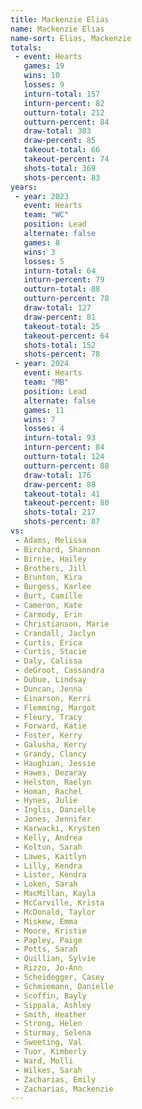 ```yaml
---
title: Mackenzie Elias
name: Mackenzie Elias
name-sort: Elias, Mackenzie
totals:
 - event: Hearts
   games: 19
   wins: 10
   losses: 9
   inturn-total: 157
   inturn-percent: 82
   outturn-total: 212
   outturn-percent: 84
   draw-total: 303
   draw-percent: 85
   takeout-total: 66
   takeout-percent: 74
   shots-total: 369
   shots-percent: 83
years:
 - year: 2023
   event: Hearts
   team: "WC"
   position: Lead
   alternate: false
   games: 8
   wins: 3
   losses: 5
   inturn-total: 64
   inturn-percent: 79
   outturn-total: 88
   outturn-percent: 78
   draw-total: 127
   draw-percent: 81
   takeout-total: 25
   takeout-percent: 64
   shots-total: 152
   shots-percent: 78
 - year: 2024
   event: Hearts
   team: "MB"
   position: Lead
   alternate: false
   games: 11
   wins: 7
   losses: 4
   inturn-total: 93
   inturn-percent: 84
   outturn-total: 124
   outturn-percent: 88
   draw-total: 176
   draw-percent: 88
   takeout-total: 41
   takeout-percent: 80
   shots-total: 217
   shots-percent: 87
vs:
 - Adams, Melissa
 - Birchard, Shannon
 - Birnie, Hailey
 - Brothers, Jill
 - Brunton, Kira
 - Burgess, Karlee
 - Burt, Camille
 - Cameron, Kate
 - Carmody, Erin
 - Christianson, Marie
 - Crandall, Jaclyn
 - Curtis, Erica
 - Curtis, Stacie
 - Daly, Calissa
 - deGroot, Cassandra
 - Dubue, Lindsay
 - Duncan, Jenna
 - Einarson, Kerri
 - Flemming, Margot
 - Fleury, Tracy
 - Forward, Katie
 - Foster, Kerry
 - Galusha, Kerry
 - Grandy, Clancy
 - Haughian, Jessie
 - Hawes, Dezaray
 - Helston, Raelyn
 - Homan, Rachel
 - Hynes, Julie
 - Inglis, Danielle
 - Jones, Jennifer
 - Karwacki, Krysten
 - Kelly, Andrea
 - Koltun, Sarah
 - Lawes, Kaitlyn
 - Lilly, Kendra
 - Lister, Kendra
 - Loken, Sarah
 - MacMillan, Kayla
 - McCarville, Krista
 - McDonald, Taylor
 - Miskew, Emma
 - Moore, Kristie
 - Papley, Paige
 - Potts, Sarah
 - Quillian, Sylvie
 - Rizzo, Jo-Ann
 - Scheidegger, Casey
 - Schmiemann, Danielle
 - Scoffin, Bayly
 - Sippala, Ashley
 - Smith, Heather
 - Strong, Helen
 - Sturmay, Selena
 - Sweeting, Val
 - Tuor, Kimberly
 - Ward, Molli
 - Wilkes, Sarah
 - Zacharias, Emily
 - Zacharias, Mackenzie
---
```

